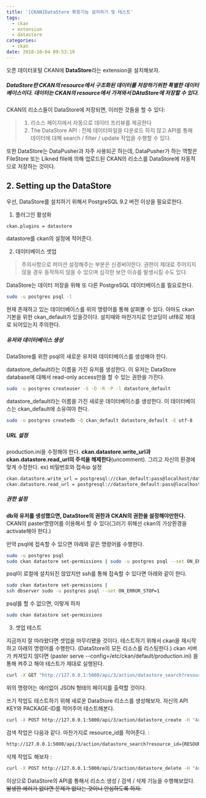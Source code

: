```yaml
---
title: '[CKAN]DataStore 확장기능 설치하기 및 테스트'
tags:
  - ckan
  - extension
  - datastore
categories:
  - ckan
date: 2018-10-04 09:53:19
---
```


오픈 데이터포털 CKAN에 **DataStore**라는 extension을 설치해보자.

##### DataStore란 CKAN의 resource에서 구조화된 데이터를 저장하기위한 특별한 데이터베이스이다. 데이터는 CKAN의 resource에서 가져와서 DAtaStore에 저장할 수 있다.

CKAN의 리소스들이 DataStore에 저장되면, 이러한 것들을 할 수 있다: 

> 1. 리소스 페이지에서 자동으로 데이터 프리뷰를 제공한다
> 2. The DataStore API : 전체 데이터파일을 다운로드 하지 않고 API를 통해 데이터에 대해 search / filter / update 작업을 수행할 수 있다.

또한 DataStore는 DataPusher과 자주 사용되곤 하는데, DataPusher가 하는 역할은 FileStore 또는 Likned file에 의해 업로드된 CKAN의 리소스를 DataStore에 자동적으로 저장하는 것이다.

## 2. Setting up the DataStore

우선, DataStore를 설치하기 위해서 PostgreSQL 9.2 버전 이상을 필요로한다.

1. 플러그인 활성화

```sh
ckan.plugins = datastore
```

datastore를 ckan의 설정에 적어준다.

2. 데이터베이스 셋업

> 주의사항으로 퍼미션 설정해주는 부분은 신경써야한다. 권한이 제대로 주어지지 않을 경우 동작하지 않을 수 있으며 심각한 보안 이슈를 발생시킬 수도 있다.

DataStore는 데이터 저장을 위해 또 다른 PostgreSQL 데이터베이스를 필요로한다. 

```sh
sudo -u postgres psql -l
```

현재 존재하고 있는 데이터베이스를 위의 명령어를 통해 살펴볼 수 있다. 아마도 ckan 기본을 위한 ckan_default가 있을것이다. 설치때와 마찬가지로 인코딩이 utf8로 제대로 되어있는지 주의한다.

##### 유저와 데이터베이스 생성

DataStore를 위한 psql의 새로운 유저와 데이터베이스를 생성해야 한다.

datastore_default라는 이름을 가진 유저를 생성한다. 이 유저는 DataStore database에 대해서 read-only access만을 할 수 있는 권한을 가진다.

```sh
sudo -u postgres createuser -S -D -R -P -l datastore_default
```

datastore_default라는 이름을 가진 새로운 데이터베이스를 생성한다. 이 데이터베이스는 ckan_default에 소유여야 한다.

```sh
sudo -u postgres createdb -O ckan_default datastore_default -E utf-8
```



##### URL 설정

production.ini을 수정해야 한다. **ckan.datastore.write_url과 ckan.datastore.read_url의 주석을 해제한다**(uncomment). 그리고 자신의 환경에 맞게 수정한다. ex) 비밀번호와 접속ip 설정

```sh
ckan.datastore.write_url = postgresql://ckan_default:pass@localhost/datastore_default
ckan.datastore.read_url = postgresql://datastore_default:pass@localhost/datastore_default
```



##### 권한 설정

**db와 유저를 생성했으면, DataStore의 권한과 CKAN의 권한을 설정해야만한다.** CKAN의 paster명령어를 이용해서 할 수 있다(그러기 위해선 ckan의 가상환경을 activate해야 한다.)

만약 psql에 접속할 수 있으면 아래와 같은 명령어를 수행한다.

```sh
sudo -u postgres psql
sudo ckan datastore set-permissions | sudo -u postgres psql --set ON_ERROR_STOP=1
```

psql이 로컬에 설치되진 않았지만 ssh를 통해 접속할 수 있다면 아래와 같이 한다.

```sh
sudo ckan datastore set-permissions |
ssh dbserver sudo -u postgres psql --set ON_ERROR_STOP=1
```

psql를 할 수 없으면, 이렇게 하자

```sh
sudo ckan datastore set-permissions
```



3. 셋업 테스트

지금까지 잘 따라왔다면 셋업을 마무리됐을 것이다. 테스트하기 위해서 ckan을 재시작하고 아래의 명령어를 수행한다. (DataStore의 모든 리소스를 리스팅한다.) ckan 서버가 켜져있지 않다면 (paster serve --config=/etc/ckan/default/production.ini) 을 통해 켜주고 해야 테스트가 제대로 실행된다.

```sh
curl -X GET "http://127.0.0.1:5000/api/3/action/datastore_search?resource_id=_table_metadata"
```

위의 명령어는 에러없이 JSON 형태의 페이지를 출력할 것이다.

쓰기 작업도 테스트하기 위해 새로운 DataStore 리소스를 생성해보자. 자신의 API KEY와 PACKAGE-ID를 적어주어 테스트해본다.

```sh
curl -X POST http://127.0.0.1:5000/api/3/action/datastore_create -H "Authorization: {YOUR-API-KEY}" -d '{"resource": {"package_id": "{PACKAGE-ID}"}, "fields": [ {"id": "a"}, {"id": "b"} ], "records": [ { "a": 1, "b": "xyz"}, {"a": 2, "b": "zzz"} ]}'
```

검색 작업은 다음과 같다. 마찬가지로 resource_id를 적어준다. : 

```sh
http://127.0.0.1:5000/api/3/action/datastore_search?resource_id={RESOURCE_ID}
```

삭제 작업도 해보자 : 

```sh
curl -X POST http://127.0.0.1:5000/api/3/action/datastore_delete -H "Authorization: {YOUR-API-KEY}" -d '{"resource_id": "{RESOURCE-ID}"}'
```



이상으로 DataStore의 API를 통해서 리소스 생성 / 검색 / 삭제 기능을 수행해보았다. ~~발생한 에러가 없다면 문제가 없다는 것이니 안심하도록 하자.~~

